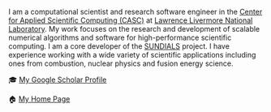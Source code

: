 I am a computational scientist and research software engineer in the [Center for Applied Scientific Computing (CASC)](https://computing.llnl.gov/casc) at [Lawrence Livermore National Laboratory](https://llnl.gov). My work focuses on the research and development of scalable numerical algorithms and software for high-performance scientific computing. I am a core developer of the [SUNDIALS](https://github.com/LLNL/sundials) project. I have experience working with a wide variety of scientific applications including ones from combustion, nuclear physics and fusion energy science. 

🎓 [My Google Scholar Profile](https://scholar.google.com/citations?user=wMS-K7oAAAAJ&hl=en&oi=ao)

🏠 [My Home Page](https://people.llnl.gov/balos1)
